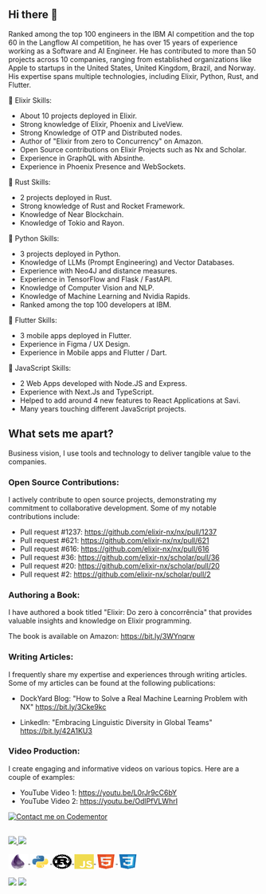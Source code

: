 ## Hi there 👋
Ranked among the top 100 engineers in the IBM AI competition and the top 60 in the Langflow AI competition, he has over 15 years of experience working as a Software and AI Engineer. He has contributed to more than 50 projects across 10 companies, ranging from established organizations like Apple to startups in the United States, United Kingdom, Brazil, and Norway. His expertise spans multiple technologies, including Elixir, Python, Rust, and Flutter.

🔵 Elixir Skills:
- About 10 projects deployed in Elixir.
- Strong knowledge of Elixir, Phoenix and LiveView.
- Strong Knowledge of OTP and Distributed nodes.
- Author of "Elixir from zero to Concurrency" on Amazon.
- Open Source contributions on Elixir Projects such as Nx and Scholar. 
- Experience in GraphQL with Absinthe.
- Experience in Phoenix Presence and WebSockets.

🔵 Rust Skills:
- 2 projects deployed in Rust.
- Strong knowledge of Rust and Rocket Framework. 
- Knowledge of Near Blockchain.
- Knowledge of Tokio and Rayon.

🔵 Python Skills:
- 3 projects deployed in Python.
- Knowledge of LLMs (Prompt Engineering) and Vector Databases.
- Experience with Neo4J and distance measures.
- Experience in TensorFlow and Flask / FastAPI.
- Knowledge of Computer Vision and NLP.
- Knowledge of Machine Learning and Nvidia Rapids. 
- Ranked among the top 100 developers at IBM.

🔵 Flutter Skills:
- 3 mobile apps deployed in Flutter.
- Experience in Figma / UX Design.
- Experience in Mobile apps and Flutter / Dart.

🔵 JavaScript Skills:
- 2 Web Apps developed with Node.JS and Express.
- Experience with Next.Js and TypeScript.
- Helped to add around 4 new features to React Applications at Savi. 
- Many years touching different JavaScript projects.

## What sets me apart?
Business vision, I use tools and technology to deliver tangible value to the companies.

### Open Source Contributions:
I actively contribute to open source projects, demonstrating my 
commitment to collaborative development. Some of my notable contributions include:

- Pull request #1237:  https://github.com/elixir-nx/nx/pull/1237
- Pull request #621:   https://github.com/elixir-nx/nx/pull/621
- Pull request #616:   https://github.com/elixir-nx/nx/pull/616
- Pull request #36:    https://github.com/elixir-nx/scholar/pull/36
- Pull request #20:    https://github.com/elixir-nx/scholar/pull/20
- Pull request #2:     https://github.com/elixir-nx/scholar/pull/2

### Authoring a Book:
I have authored a book titled "Elixir: Do zero à concorrência" that
provides  valuable insights and knowledge on Elixir programming. 

The book is available on Amazon: 
https://bit.ly/3WYnqrw

### Writing Articles:
I frequently share my expertise and experiences through writing 
articles. Some of my articles can be found at the following publications:

- DockYard Blog: "How to Solve a Real Machine Learning Problem with NX"
https://bit.ly/3Cke9kc

- LinkedIn: "Embracing Linguistic Diversity in Global Teams"
https://bit.ly/42A1KU3

### Video Production:
I create engaging and informative videos on various topics. 
Here are a couple of examples:

- YouTube Video 1: https://youtu.be/L0rJr9cC6bY
- YouTube Video 2: https://youtu.be/OdlPfVLWhrI

[![Contact me on Codementor](https://www.codementor.io/m-badges/tiagodavi/im-a-cm-b.svg)](https://www.codementor.io/@tiagodavi?refer=badge)

<div style="display: inline_block"><br>
  <a href="https://github.com/tiagodavi">
    <img height="180em" src="https://github-readme-stats.vercel.app/api?username=tiagodavi&show_icons=true&theme=gruvbox&include_all_commits=true&count_private=true"/>
    <img height="180em" src="https://github-readme-stats.vercel.app/api/top-langs/?username=tiagodavi&layout=compact&langs_count=7&hide=php&theme=gruvbox&count_private=true"/>
  </a>
</div>
  
 <div style="display: inline_block"><br>
   <a href="https://github.com/tiagodavi">
    <img align="center" alt="Tiago-Elixir" height="30" width="40" src="https://raw.githubusercontent.com/devicons/devicon/master/icons/elixir/elixir-original.svg">
    <img align="center" alt="Tiago-Python" height="30" width="40" src="https://raw.githubusercontent.com/devicons/devicon/master/icons/python/python-original.svg">
    <img align="center" alt="Tiago-Rust" height="30" width="40" src="https://raw.githubusercontent.com/devicons/devicon/master/icons/rust/rust-plain.svg">
    <img align="center" alt="Tiago-Js" height="30" width="40" src="https://raw.githubusercontent.com/devicons/devicon/master/icons/javascript/javascript-plain.svg">
    <img align="center" alt="Tiago-HTML" height="30" width="40" src="https://raw.githubusercontent.com/devicons/devicon/master/icons/html5/html5-original.svg">
    <img align="center" alt="Tiago-CSS" height="30" width="40" src="https://raw.githubusercontent.com/devicons/devicon/master/icons/css3/css3-original.svg">
    </a>
</div>

  <div style="display: inline_block"><br>
  <a href = "mailto:tiago.asp.net@gmail.com" target="_blank"><img src="https://img.shields.io/badge/-Gmail-%23333?style=for-the-badge&logo=gmail&logoColor=white" target="_blank"></a>
  <a href="https://www.linkedin.com/in/tiago-davi-br" target="_blank"><img src="https://img.shields.io/badge/-LinkedIn-%230077B5?style=for-the-badge&logo=linkedin&logoColor=white" target="_blank"></a> 
  </div>
